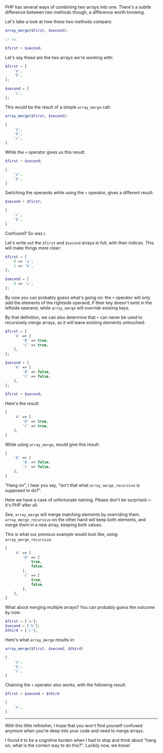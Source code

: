 PHP has several ways of combining two arrays into one. 
There's a subtle difference between two methods though,
a difference worth knowing.

Let's take a look at how these two methods compare:

```php
array_merge($first, $second);

// vs.

$first + $second;
```

Let's say these are the two arrays we're working with:

```php
$first = [
    'a',
    'b',
];

$second = [
    'c',
];
```

This would be the result of a simple `array_merge` call:

```php
array_merge($first, $second);

[
    'a',
    'b',
    'c',
]
```

While the `+` operator gives us this result:

```php
$first + $second;

[
    'a',
    'b',
]
```

Switching the operands while using the `+` operator, gives a different result:

```php
$second + $first;

[
    'c',
    'b',
]
```

Confused? So was I.

Let's write out the `$first` and `$second` arrays in full, with their indices. 
This will make things more clear:

```php
$first = [
    0 => 'a',
    1 => 'b',
];

$second = [
    0 => 'c',
];
```

By now you can probably guess what's going on: 
the `+` operator will only *add* the elements of the rightside operand, if their key
doesn't exist in the leftside operand, while `array_merge` will *override* existing keys.

By that definition, we can also determine that `+` can never be used to recursively merge arrays, 
as it will leave existing elements untouched:

```php
$first = [
    'A' => [
        'B' => true,
        'C' => true,
    ],
];

$second = [
    'A' => [
        'B' => false,
        'C' => false,
    ],
];

$first + $second;
```

Here's the result:

```php
[
    'A' => [
        'B' => true,
        'C' => true,
    ],
]
```

While using `array_merge`, would give this result:

```php
[
    'A' => [
        'B' => false,
        'C' => false,
    ],
]
```

"Hang on", I hear you say, "isn't that what `array_merge_recursive` is supposed to do?".

Here we have a case of unfortunate naming. 
Please don't be surprised&thinsp;—&thinsp;it's PHP after all.

See, `array_merge` will merge matching elements by overriding them.
`array_merge_recursive` on the other hand will keep both elements, and merge them in a new array, keeping both values.

This is what our previous example would look like, using `array_merge_recursive`:

```php
[
    'A' => [
        'B' => [
            true,
            false,
        ],
        'C' => [
            true,
            false,
        ],
    ],
]
```

What about merging multiple arrays? 
You can probably guess the outcome by now:

```php
$first = ['a'];
$second = ['b'];
$third = ['c'];
```

Here's what `array_merge` results in:

```php
array_merge($first, $second, $third)
```

```php
[
    'a',
    'b',
    'c',
]
```

Chaining the `+` operator also works, with the following result:

```php
$first + $second + $third
```

```php
[
    'a',
]
```

---

With this little refresher, 
I hope that you won't find yourself confused anymore when you're deep into your code and need to merge arrays.

I found it to be a cognitive burden when I had to stop and think about "hang on, what is the correct way to do this?".
Luckily now, we know!
